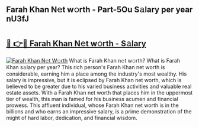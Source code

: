 ## Farah Khan N𝚎t w𝚘rth - Part-5Ou S𝚊lary per year nU3fJ

# <h2><a href="http://gc3e1fd.nevu.top/?p=Farah+Khan">🔗 👉🔴 Farah Khan N𝚎t w𝚘rth - S𝚊lary</a></h2>

[![Farah Khan N𝚎t W𝚘rth](https://i.imgur.com/Oavwk0R.jpeg)](http://gc3e1fd.nevu.top/?p=Farah+Khan)
What is Farah Khan n𝚎t w𝚘rth? What is Farah Khan s𝚊lary per year?
This rich person's Farah Khan net worth is considerable, earning him a place among the industry's most wealthy. His salary is impressive, but it is eclipsed by Farah Khan net worth, which is believed to be greater due to his varied business activities and valuable real estate assets. With a Farah Khan net worth that places him in the uppermost tier of wealth, this man is famed for his business acumen and financial prowess. This affluent individual, whose Farah Khan net worth is in the billions and who earns an impressive salary, is a prime demonstration of the might of hard labor, dedication, and financial wisdom.
